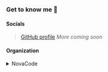 ### Get to know me 🤔

#### Socials
> [GitHub profile](https://github.com/iLoveBread-NovaCode/)
> *More coming soon*

#### Organization
<details><summary>NovaCode</summary>

[Page](https://github.com/NovaCode-Projects)
[Organization Members](https://github.com/orgs/NovaCode-Projects/people)

</details>
